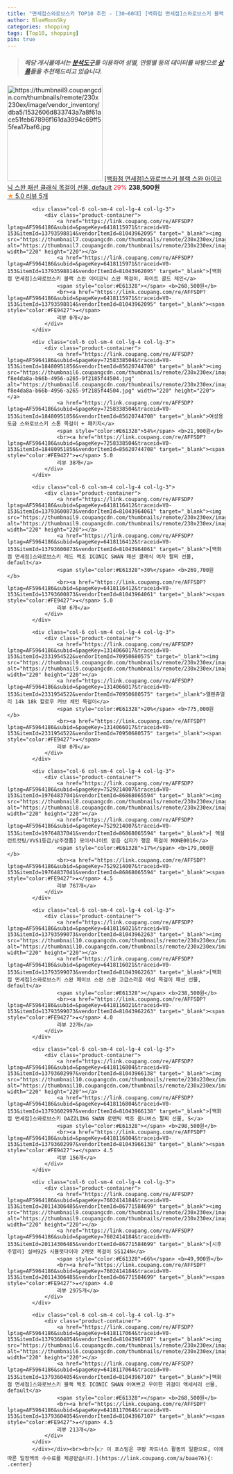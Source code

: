 ```yaml
---
title: "면세점스와로브스키 TOP10 추천 - [30~60대] [백화점 면세점]스와로브스키 블랙 스완 아이코닉 스완 패션 클래식 목걸이 선물, default"
author: BlueMoonSky
categories: shopping
tags: [Top10, shopping]
pin: true
---
```


> ##### 해당 게시물에서는 [**분석도구**](https://itemscout.io/)를 이용하여 **성별**, **연령별** 등의 데이터를 바탕으로 [**상품**](https://link.coupang.com/a/baae76)들을 추천해드리고 있습니다.
<div class="container"><div class="row">
            <div class="col-6 col-sm-4 col-lg-4 col-lg-3">
                <div class="product-container">
                    <a href="https://link.coupang.com/re/AFFSDP?lptag=AF5964186&subid=&pageKey=6418116141&traceid=V0-153&itemId=13793599738&vendorItemId=81043962827" target="_blank"><img src="https://thumbnail9.coupangcdn.com/thumbnails/remote/230x230ex/image/vendor_inventory/dba5/1532606d833743a7a8f61ace51feb67896f161da3994c69ff55fea17baf6.jpg" alt="https://thumbnail9.coupangcdn.com/thumbnails/remote/230x230ex/image/vendor_inventory/dba5/1532606d833743a7a8f61ace51feb67896f161da3994c69ff55fea17baf6.jpg" width="220" height="220"></a>
                    <a href="https://link.coupang.com/re/AFFSDP?lptag=AF5964186&subid=&pageKey=6418116141&traceid=V0-153&itemId=13793599738&vendorItemId=81043962827" target="_blank">[백화점 면세점]스와로브스키 블랙 스완 아이코닉 스완 패션 클래식 목걸이 선물, default</a>
                    <span style="color:#E61328">29%</span> <b>238,500원</b>
                    <br><a href="https://link.coupang.com/re/AFFSDP?lptag=AF5964186&subid=&pageKey=6418116141&traceid=V0-153&itemId=13793599738&vendorItemId=81043962827" target="_blank"><span style="color:#FE9427">★</span> 5.0
                    리뷰 5개</a>
                </div>
            </div>
            
            <div class="col-6 col-sm-4 col-lg-4 col-lg-3">
                <div class="product-container">
                    <a href="https://link.coupang.com/re/AFFSDP?lptag=AF5964186&subid=&pageKey=6418115971&traceid=V0-153&itemId=13793598814&vendorItemId=81043962095" target="_blank"><img src="https://thumbnail7.coupangcdn.com/thumbnails/remote/230x230ex/image/vendor_inventory/8ce7/6ba61dd99a193880fe2fab2c989008f3b9385f2302a1c56a8d2387132a9e.jpg" alt="https://thumbnail7.coupangcdn.com/thumbnails/remote/230x230ex/image/vendor_inventory/8ce7/6ba61dd99a193880fe2fab2c989008f3b9385f2302a1c56a8d2387132a9e.jpg" width="220" height="220"></a>
                    <a href="https://link.coupang.com/re/AFFSDP?lptag=AF5964186&subid=&pageKey=6418115971&traceid=V0-153&itemId=13793598814&vendorItemId=81043962095" target="_blank">[백화점 면세점]스와로브스키 블랙 스완 아이코닉 스완 목걸이, 화이트 골드 체인</a>
                    <span style="color:#E61328"></span> <b>268,500원</b>
                    <br><a href="https://link.coupang.com/re/AFFSDP?lptag=AF5964186&subid=&pageKey=6418115971&traceid=V0-153&itemId=13793598814&vendorItemId=81043962095" target="_blank"><span style="color:#FE9427">★</span> 
                    리뷰 0개</a>
                </div>
            </div>
            
            <div class="col-6 col-sm-4 col-lg-4 col-lg-3">
                <div class="product-container">
                    <a href="https://link.coupang.com/re/AFFSDP?lptag=AF5964186&subid=&pageKey=7258338504&traceid=V0-153&itemId=18480951856&vendorItemId=85620744708" target="_blank"><img src="https://thumbnail6.coupangcdn.com/thumbnails/remote/230x230ex/image/retail/images/7722301961921824-f8e4da8a-b66b-4956-a265-9f2185f44504.jpg" alt="https://thumbnail6.coupangcdn.com/thumbnails/remote/230x230ex/image/retail/images/7722301961921824-f8e4da8a-b66b-4956-a265-9f2185f44504.jpg" width="220" height="220"></a>
                    <a href="https://link.coupang.com/re/AFFSDP?lptag=AF5964186&subid=&pageKey=7258338504&traceid=V0-153&itemId=18480951856&vendorItemId=85620744708" target="_blank">여성용 도금 스와로브스키 스톤 목걸이 + 패키지</a>
                    <span style="color:#E61328">54%</span> <b>21,900원</b>
                    <br><a href="https://link.coupang.com/re/AFFSDP?lptag=AF5964186&subid=&pageKey=7258338504&traceid=V0-153&itemId=18480951856&vendorItemId=85620744708" target="_blank"><span style="color:#FE9427">★</span> 5.0
                    리뷰 38개</a>
                </div>
            </div>
            
            <div class="col-6 col-sm-4 col-lg-4 col-lg-3">
                <div class="product-container">
                    <a href="https://link.coupang.com/re/AFFSDP?lptag=AF5964186&subid=&pageKey=6418116412&traceid=V0-153&itemId=13793600873&vendorItemId=81043964061" target="_blank"><img src="https://thumbnail9.coupangcdn.com/thumbnails/remote/230x230ex/image/vendor_inventory/7c9e/f9d19a8bc636fd708f7fd7150c1a464558b40069c558eda6f435f93933b5.jpg" alt="https://thumbnail9.coupangcdn.com/thumbnails/remote/230x230ex/image/vendor_inventory/7c9e/f9d19a8bc636fd708f7fd7150c1a464558b40069c558eda6f435f93933b5.jpg" width="220" height="220"></a>
                    <a href="https://link.coupang.com/re/AFFSDP?lptag=AF5964186&subid=&pageKey=6418116412&traceid=V0-153&itemId=13793600873&vendorItemId=81043964061" target="_blank">[백화점 면세점]스와로브스키 레드 백조 ICONIC SWAN 패션 클래식 여자 팔찌 선물, default</a>
                    <span style="color:#E61328">30%</span> <b>269,700원</b>
                    <br><a href="https://link.coupang.com/re/AFFSDP?lptag=AF5964186&subid=&pageKey=6418116412&traceid=V0-153&itemId=13793600873&vendorItemId=81043964061" target="_blank"><span style="color:#FE9427">★</span> 5.0
                    리뷰 6개</a>
                </div>
            </div>
            
            <div class="col-6 col-sm-4 col-lg-4 col-lg-3">
                <div class="product-container">
                    <a href="https://link.coupang.com/re/AFFSDP?lptag=AF5964186&subid=&pageKey=1314066017&traceid=V0-153&itemId=2331954522&vendorItemId=70950680575" target="_blank"><img src="https://thumbnail9.coupangcdn.com/thumbnails/remote/230x230ex/image/vendor_inventory/28f7/04f28aa32fd46ce0c94951b7e036cf272bec602f7cbbfd45ad37bae88ef3.jpg" alt="https://thumbnail9.coupangcdn.com/thumbnails/remote/230x230ex/image/vendor_inventory/28f7/04f28aa32fd46ce0c94951b7e036cf272bec602f7cbbfd45ad37bae88ef3.jpg" width="220" height="220"></a>
                    <a href="https://link.coupang.com/re/AFFSDP?lptag=AF5964186&subid=&pageKey=1314066017&traceid=V0-153&itemId=2331954522&vendorItemId=70950680575" target="_blank">엘렌쥬얼리 14k 18k 할로우 커브 체인 목걸이</a>
                    <span style="color:#E61328">20%</span> <b>775,000원</b>
                    <br><a href="https://link.coupang.com/re/AFFSDP?lptag=AF5964186&subid=&pageKey=1314066017&traceid=V0-153&itemId=2331954522&vendorItemId=70950680575" target="_blank"><span style="color:#FE9427">★</span> 
                    리뷰 0개</a>
                </div>
            </div>
            
            <div class="col-6 col-sm-4 col-lg-4 col-lg-3">
                <div class="product-container">
                    <a href="https://link.coupang.com/re/AFFSDP?lptag=AF5964186&subid=&pageKey=7529214007&traceid=V0-153&itemId=19764837041&vendorItemId=86868065594" target="_blank"><img src="https://thumbnail8.coupangcdn.com/thumbnails/remote/230x230ex/image/vendor_inventory/1a4a/cdd3387b6d57821b472d92b12295bc8d8b72972b53fe50ce3b11c1e10acc.jpg" alt="https://thumbnail8.coupangcdn.com/thumbnails/remote/230x230ex/image/vendor_inventory/1a4a/cdd3387b6d57821b472d92b12295bc8d8b72972b53fe50ce3b11c1e10acc.jpg" width="220" height="220"></a>
                    <a href="https://link.coupang.com/re/AFFSDP?lptag=AF5964186&subid=&pageKey=7529214007&traceid=V0-153&itemId=19764837041&vendorItemId=86868065594" target="_blank">[ 엑설런트컷팅/VVS1등급/남주정품] 모이사나이트 믿음 십자가 행운 목걸이 MONE0016</a>
                    <span style="color:#E61328">17%</span> <b>179,000원</b>
                    <br><a href="https://link.coupang.com/re/AFFSDP?lptag=AF5964186&subid=&pageKey=7529214007&traceid=V0-153&itemId=19764837041&vendorItemId=86868065594" target="_blank"><span style="color:#FE9427">★</span> 4.5
                    리뷰 767개</a>
                </div>
            </div>
            
            <div class="col-6 col-sm-4 col-lg-4 col-lg-3">
                <div class="product-container">
                    <a href="https://link.coupang.com/re/AFFSDP?lptag=AF5964186&subid=&pageKey=6418116021&traceid=V0-153&itemId=13793599073&vendorItemId=81043962263" target="_blank"><img src="https://thumbnail10.coupangcdn.com/thumbnails/remote/230x230ex/image/vendor_inventory/8626/5cea85eab96d264183dfc235d217d227949fd435096d01b1e4c78a57e8db.jpg" alt="https://thumbnail10.coupangcdn.com/thumbnails/remote/230x230ex/image/vendor_inventory/8626/5cea85eab96d264183dfc235d217d227949fd435096d01b1e4c78a57e8db.jpg" width="220" height="220"></a>
                    <a href="https://link.coupang.com/re/AFFSDP?lptag=AF5964186&subid=&pageKey=6418116021&traceid=V0-153&itemId=13793599073&vendorItemId=81043962263" target="_blank">[백화점 면세점]스와로브스키 스완 페이브 스완 스완 고급스러운 여성 목걸이 패션 선물, default</a>
                    <span style="color:#E61328"></span> <b>238,500원</b>
                    <br><a href="https://link.coupang.com/re/AFFSDP?lptag=AF5964186&subid=&pageKey=6418116021&traceid=V0-153&itemId=13793599073&vendorItemId=81043962263" target="_blank"><span style="color:#FE9427">★</span> 4.0
                    리뷰 22개</a>
                </div>
            </div>
            
            <div class="col-6 col-sm-4 col-lg-4 col-lg-3">
                <div class="product-container">
                    <a href="https://link.coupang.com/re/AFFSDP?lptag=AF5964186&subid=&pageKey=6418116804&traceid=V0-153&itemId=13793602997&vendorItemId=81043966138" target="_blank"><img src="https://thumbnail10.coupangcdn.com/thumbnails/remote/230x230ex/image/vendor_inventory/736d/94581802e0f67cd4440c246eaa95c87e19da96c279f6391798bcc4cc3c23.jpg" alt="https://thumbnail10.coupangcdn.com/thumbnails/remote/230x230ex/image/vendor_inventory/736d/94581802e0f67cd4440c246eaa95c87e19da96c279f6391798bcc4cc3c23.jpg" width="220" height="220"></a>
                    <a href="https://link.coupang.com/re/AFFSDP?lptag=AF5964186&subid=&pageKey=6418116804&traceid=V0-153&itemId=13793602997&vendorItemId=81043966138" target="_blank">[백화점 면세점]스와로브스키 DAZZLING SWAN 로맨틱 백조 옴니버스 팔찌 선물, S</a>
                    <span style="color:#E61328"></span> <b>298,500원</b>
                    <br><a href="https://link.coupang.com/re/AFFSDP?lptag=AF5964186&subid=&pageKey=6418116804&traceid=V0-153&itemId=13793602997&vendorItemId=81043966138" target="_blank"><span style="color:#FE9427">★</span> 4.5
                    리뷰 156개</a>
                </div>
            </div>
            
            <div class="col-6 col-sm-4 col-lg-4 col-lg-3">
                <div class="product-container">
                    <a href="https://link.coupang.com/re/AFFSDP?lptag=AF5964186&subid=&pageKey=7602414184&traceid=V0-153&itemId=20114306485&vendorItemId=86771584699" target="_blank"><img src="https://thumbnail9.coupangcdn.com/thumbnails/remote/230x230ex/image/vendor_inventory/9c3d/a87e1807b201b1dd3cadf2291a154687d16bacf5f450c5b3f6c0fd5dcd73.jpg" alt="https://thumbnail9.coupangcdn.com/thumbnails/remote/230x230ex/image/vendor_inventory/9c3d/a87e1807b201b1dd3cadf2291a154687d16bacf5f450c5b3f6c0fd5dcd73.jpg" width="220" height="220"></a>
                    <a href="https://link.coupang.com/re/AFFSDP?lptag=AF5964186&subid=&pageKey=7602414184&traceid=V0-153&itemId=20114306485&vendorItemId=86771584699" target="_blank">[시후주얼리] 실버925 시뮬럿다이아 2캐럿 목걸이 SS124N</a>
                    <span style="color:#E61328">66%</span> <b>49,900원</b>
                    <br><a href="https://link.coupang.com/re/AFFSDP?lptag=AF5964186&subid=&pageKey=7602414184&traceid=V0-153&itemId=20114306485&vendorItemId=86771584699" target="_blank"><span style="color:#FE9427">★</span> 4.0
                    리뷰 2975개</a>
                </div>
            </div>
            
            <div class="col-6 col-sm-4 col-lg-4 col-lg-3">
                <div class="product-container">
                    <a href="https://link.coupang.com/re/AFFSDP?lptag=AF5964186&subid=&pageKey=6418117064&traceid=V0-153&itemId=13793604054&vendorItemId=81043967107" target="_blank"><img src="https://thumbnail6.coupangcdn.com/thumbnails/remote/230x230ex/image/vendor_inventory/1649/635437e476f621e7ce56f632a714ce86c1434b1de74f0519a1d040d539fb.jpg" alt="https://thumbnail6.coupangcdn.com/thumbnails/remote/230x230ex/image/vendor_inventory/1649/635437e476f621e7ce56f632a714ce86c1434b1de74f0519a1d040d539fb.jpg" width="220" height="220"></a>
                    <a href="https://link.coupang.com/re/AFFSDP?lptag=AF5964186&subid=&pageKey=6418117064&traceid=V0-153&itemId=13793604054&vendorItemId=81043967107" target="_blank">[백화점 면세점]스와로브스키 블랙 백조 ICONIC SWAN 어여쁘고 우아한 귀걸이 액세서리 선물, default</a>
                    <span style="color:#E61328"></span> <b>268,500원</b>
                    <br><a href="https://link.coupang.com/re/AFFSDP?lptag=AF5964186&subid=&pageKey=6418117064&traceid=V0-153&itemId=13793604054&vendorItemId=81043967107" target="_blank"><span style="color:#FE9427">★</span> 4.5
                    리뷰 213개</a>
                </div>
            </div>
            </div></div><br><br>[👉 이 포스팅은 쿠팡 파트너스 활동의 일환으로, 이에 따른 일정액의 수수료를 제공받습니다.](https://link.coupang.com/a/baae76){: .center}